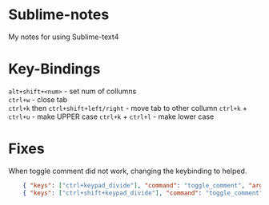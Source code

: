 # Sublime-notes
My notes for using Sublime-text4

# Key-Bindings
`alt+shift+<num>` - set num of collumns\
`ctrl+w` - close tab\
`ctrl+k` then  `ctrl+shift+left/right` - move tab to other collumn
`ctrl+k` + `ctrl+u` - make UPPER case
`ctrl+k` + `ctrl+l` - make lower case

# Fixes
When toggle comment did not work, changing the keybinding to helped.
```JSON
	{ "keys": ["ctrl+keypad_divide"], "command": "toggle_comment", "args": { "block": false } },
	{ "keys": ["ctrl+shift+keypad_divide"], "command": "toggle_comment", "args": { "block": true } },
```
